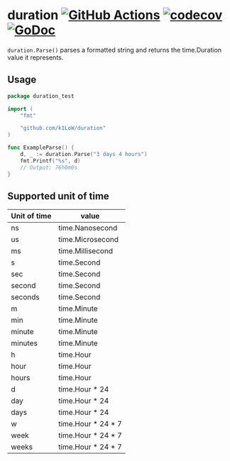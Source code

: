# duration [![GitHub Actions](https://action-badges.now.sh/k1LoW/duration)](https://github.com/k1LoW/duration/actions) [![codecov](https://codecov.io/gh/k1LoW/duration/branch/master/graph/badge.svg)](https://codecov.io/gh/k1LoW/duration) [![GoDoc](https://godoc.org/github.com/k1LoW/duration?status.svg)](https://godoc.org/github.com/k1LoW/duration)

`duration.Parse()` parses a formatted string and returns the time.Duration value it represents.

## Usage

``` go
package duration_test

import (
	"fmt"

	"github.com/k1LoW/duration"
)

func ExampleParse() {
	d, _ := duration.Parse("3 days 4 hours")
	fmt.Printf("%s", d)
	// Output: 76h0m0s
}
```

## Supported unit of time

| Unit of time | value |
| --- | --- |
| ns | time.Nanosecond |
| us | time.Microsecond |
| ms | time.Millisecond |
| s | time.Second |
| sec | time.Second |
| second | time.Second |
| seconds | time.Second |
| m | time.Minute |
| min | time.Minute |
| minute | time.Minute |
| minutes | time.Minute |
| h | time.Hour |
| hour | time.Hour |
| hours | time.Hour |
| d | time.Hour * 24 |
| day | time.Hour * 24 |
| days | time.Hour * 24 |
| w | time.Hour * 24 * 7 |
| week | time.Hour * 24 * 7 |
| weeks | time.Hour * 24 * 7 |
